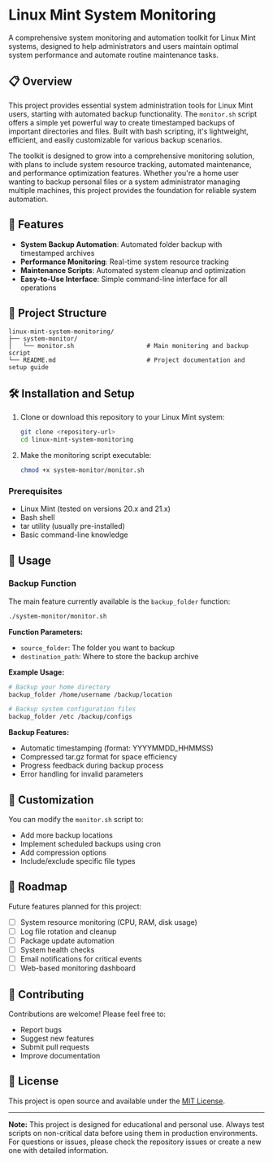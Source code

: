 # Linux Mint System Monitoring

A comprehensive system monitoring and automation toolkit for Linux Mint systems, designed to help administrators and users maintain optimal system performance and automate routine maintenance tasks.

## 📋 Overview

This project provides essential system administration tools for Linux Mint users, starting with automated backup functionality. The `monitor.sh` script offers a simple yet powerful way to create timestamped backups of important directories and files. Built with bash scripting, it's lightweight, efficient, and easily customizable for various backup scenarios.

The toolkit is designed to grow into a comprehensive monitoring solution, with plans to include system resource tracking, automated maintenance, and performance optimization features. Whether you're a home user wanting to backup personal files or a system administrator managing multiple machines, this project provides the foundation for reliable system automation.

## 🚀 Features

- **System Backup Automation**: Automated folder backup with timestamped archives
- **Performance Monitoring**: Real-time system resource tracking
- **Maintenance Scripts**: Automated system cleanup and optimization
- **Easy-to-Use Interface**: Simple command-line interface for all operations

## 📁 Project Structure

```
linux-mint-system-monitoring/
├── system-monitor/
│   └── monitor.sh                    # Main monitoring and backup script
└── README.md                         # Project documentation and setup guide
```

## 🛠️ Installation and Setup

1. Clone or download this repository to your Linux Mint system:
   ```bash
   git clone <repository-url>
   cd linux-mint-system-monitoring
   ```

2. Make the monitoring script executable:
   ```bash
   chmod +x system-monitor/monitor.sh
   ```
   
### Prerequisites

- Linux Mint (tested on versions 20.x and 21.x)
- Bash shell
- tar utility (usually pre-installed)
- Basic command-line knowledge

## 📖 Usage

### Backup Function

The main feature currently available is the `backup_folder` function:

```bash
./system-monitor/monitor.sh
```

**Function Parameters:**
- `source_folder`: The folder you want to backup
- `destination_path`: Where to store the backup archive

**Example Usage:**
```bash
# Backup your home directory
backup_folder /home/username /backup/location

# Backup system configuration files
backup_folder /etc /backup/configs
```

**Backup Features:**
- Automatic timestamping (format: YYYYMMDD_HHMMSS)
- Compressed tar.gz format for space efficiency
- Progress feedback during backup process
- Error handling for invalid parameters

## 🔧 Customization

You can modify the `monitor.sh` script to:
- Add more backup locations
- Implement scheduled backups using cron
- Add compression options
- Include/exclude specific file types

## 🚧 Roadmap

Future features planned for this project:
- [ ] System resource monitoring (CPU, RAM, disk usage)
- [ ] Log file rotation and cleanup
- [ ] Package update automation
- [ ] System health checks
- [ ] Email notifications for critical events
- [ ] Web-based monitoring dashboard

## 🤝 Contributing

Contributions are welcome! Please feel free to:
- Report bugs
- Suggest new features
- Submit pull requests
- Improve documentation

## 📝 License

This project is open source and available under the [MIT License](LICENSE).

---

**Note:** This project is designed for educational and personal use. Always test scripts on non-critical data before using them in production environments. For questions or issues, please check the repository issues or create a new one with detailed information.
